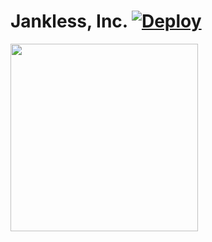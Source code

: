 # Jankless, Inc. [![Deploy](https://github.com/jankless/jankless/actions/workflows/main.yml/badge.svg)](https://github.com/jankless/jankless/actions/workflows/main.yml)
<img width="300" src="https://jankless.com/assets/og-jk-square.png"/>
